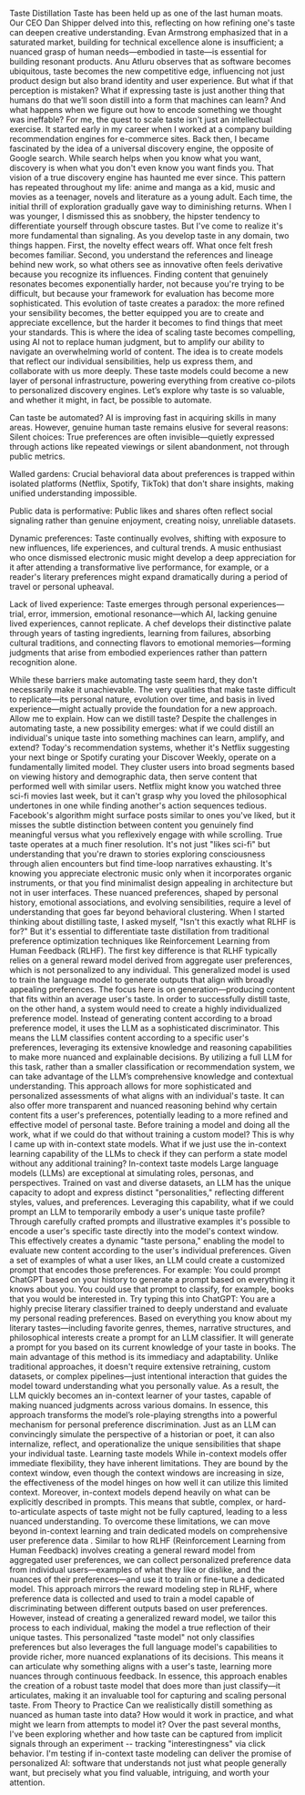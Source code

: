 Taste Distillation
Taste has been held up as one of the last human moats. Our CEO Dan Shipper delved into this, reflecting on how refining one's taste can deepen creative understanding. Evan Armstrong emphasized that in a saturated market, building for technical excellence alone is insufficient; a nuanced grasp of human needs—embodied in taste—is essential for building resonant products. Anu Atluru observes that as software becomes ubiquitous, taste becomes the new competitive edge, influencing not just product design but also brand identity and user experience.
But what if that perception is mistaken? What if expressing taste is just another thing that humans do that we’ll soon distill into a form that machines can learn? And what happens when we figure out how to encode something we thought was ineffable?
For me, the quest to scale taste isn't just an intellectual exercise. It started early in my career when I worked at a company building recommendation engines for e-commerce sites. Back then, I became fascinated by the idea of a universal discovery engine, the opposite of Google search. While search helps when you know what you want, discovery is when what you don't even know you want finds you. That vision of a true discovery engine has haunted me ever since.
This pattern has repeated throughout my life: anime and manga as a kid, music and movies as a teenager, novels and literature as a young adult. Each time, the initial thrill of exploration gradually gave way to diminishing returns. When I was younger, I dismissed this as snobbery, the hipster tendency to differentiate yourself through obscure tastes. But I've come to realize it's more fundamental than signaling.
As you develop taste in any domain, two things happen. First, the novelty effect wears off. What once felt fresh becomes familiar. Second, you understand the references and lineage behind new work, so what others see as innovative often feels derivative because you recognize its influences. Finding content that genuinely resonates becomes exponentially harder, not because you're trying to be difficult, but because your framework for evaluation has become more sophisticated.
This evolution of taste creates a paradox: the more refined your sensibility becomes, the better equipped you are to create and appreciate excellence, but the harder it becomes to find things that meet your standards. This is where the idea of scaling taste becomes compelling, using AI not to replace human judgment, but to amplify our ability to navigate an overwhelming world of content. The idea is to create models that reflect our individual sensibilities, help us express them, and collaborate with us more deeply. These taste models could become a new layer of personal infrastructure, powering everything from creative co-pilots to personalized discovery engines.
Let’s explore why taste is so valuable, and whether it might, in fact, be possible to automate.

Can taste be automated?
AI is improving fast in acquiring skills in many areas. However, genuine human taste remains elusive for several reasons:
Silent choices: True preferences are often invisible—quietly expressed through actions like repeated viewings or silent abandonment, not through public metrics.


Walled gardens: Crucial behavioral data about preferences is trapped within isolated platforms (Netflix, Spotify, TikTok) that don't share insights, making unified understanding impossible.


Public data is performative: Public likes and shares often reflect social signaling rather than genuine enjoyment, creating noisy, unreliable datasets.


Dynamic preferences: Taste continually evolves, shifting with exposure to new influences, life experiences, and cultural trends. A music enthusiast who once dismissed electronic music might develop a deep appreciation for it after attending a transformative live performance, for example, or a reader's literary preferences might expand dramatically during a period of travel or personal upheaval.


Lack of lived experience: Taste emerges through personal experiences—trial, error, immersion, emotional resonance—which AI, lacking genuine lived experiences, cannot replicate. A chef develops their distinctive palate through years of tasting ingredients, learning from failures, absorbing cultural traditions, and connecting flavors to emotional memories—forming judgments that arise from embodied experiences rather than pattern recognition alone.


While these barriers make automating taste seem hard, they don't necessarily make it unachievable. The very qualities that make taste difficult to replicate—its personal nature, evolution over time, and basis in lived experience—might actually provide the foundation for a new approach. Allow me to explain.
How can we distill taste?
Despite the challenges in automating taste, a new possibility emerges: what if we could distill an individual's unique taste into something machines can learn, amplify, and extend?
Today's recommendation systems, whether it's Netflix suggesting your next binge or Spotify curating your Discover Weekly, operate on a fundamentally limited model. They cluster users into broad segments based on viewing history and demographic data, then serve content that performed well with similar users. Netflix might know you watched three sci-fi movies last week, but it can't grasp why you loved the philosophical undertones in one while finding another's action sequences tedious. Facebook's algorithm might surface posts similar to ones you've liked, but it misses the subtle distinction between content you genuinely find meaningful versus what you reflexively engage with while scrolling.
True taste operates at a much finer resolution. It's not just "likes sci-fi" but understanding that you're drawn to stories exploring consciousness through alien encounters but find time-loop narratives exhausting. It's knowing you appreciate electronic music only when it incorporates organic instruments, or that you find minimalist design appealing in architecture but not in user interfaces. These nuanced preferences, shaped by personal history, emotional associations, and evolving sensibilities, require a level of understanding that goes far beyond behavioral clustering.
When I started thinking about distilling taste, I asked myself, "Isn't this exactly what RLHF is for?" But it's essential to differentiate taste distillation from traditional preference optimization techniques like Reinforcement Learning from Human Feedback (RLHF). The first key difference is that RLHF typically relies on a general reward model derived from aggregate user preferences, which is not personalized to any individual. This generalized model is used to train the language model to generate outputs that align with broadly appealing preferences. The focus here is on generation—producing content that fits within an average user's taste.
In order to successfully distill taste, on the other hand, a system would need to create a highly individualized preference model. Instead of generating content according to a broad preference model, it uses the LLM as a sophisticated discriminator. This means the LLM classifies content according to a specific user's preferences, leveraging its extensive knowledge and reasoning capabilities to make more nuanced and explainable decisions.
By utilizing a full LLM for this task, rather than a smaller classification or recommendation system, we can take advantage of the LLM’s comprehensive knowledge and contextual understanding. This approach allows for more sophisticated and personalized assessments of what aligns with an individual's taste. It can also offer more transparent and nuanced reasoning behind why certain content fits a user's preferences, potentially leading to a more refined and effective model of personal taste.
Before training a model and doing all the work, what if we could do that without training a custom model? This is why I came up with in-context state models. What if we just use the in-context learning capability of the LLMs to check if they can perform a state model without any additional training?
In-context taste models
Large language models (LLMs) are exceptional at simulating roles, personas, and perspectives. Trained on vast and diverse datasets, an LLM has the unique capacity to adopt and express distinct "personalities," reflecting different styles, values, and preferences. Leveraging this capability, what if we could prompt an LLM to temporarily embody a user's unique taste profile?
Through carefully crafted prompts and illustrative examples it's possible to encode a user's specific taste directly into the model's context window. This effectively creates a dynamic "taste persona," enabling the model to evaluate new content according to the user's individual preferences.
Given a set of examples of what a user likes, an LLM could create a customized prompt that encodes those preferences. 
For example: You could prompt ChatGPT based on your history to generate a prompt based on everything it knows about you. You could use that prompt to classify, for example, books that you would be interested in. Try typing this into ChatGPT:
You are a highly precise literary classifier trained to deeply understand and evaluate my personal reading preferences. Based on everything you know about my literary tastes—including favorite genres, themes, narrative structures, and philosophical interests create a prompt for an LLM classifier.
It will generate a prompt for you based on its current knowledge of your taste in books. 
The main advantage of this method is its immediacy and adaptability. Unlike traditional approaches, it doesn't require extensive retraining, custom datasets, or complex pipelines—just intentional interaction that guides the model toward understanding what you personally value. As a result, the LLM quickly becomes an in-context learner of your tastes, capable of making nuanced judgments across various domains.
In essence, this approach transforms the model’s role-playing strengths into a powerful mechanism for personal preference discrimination. Just as an LLM can convincingly simulate the perspective of a historian or poet, it can also internalize, reflect, and operationalize the unique sensibilities that shape your individual taste.
Learning taste models
While in-context models offer immediate flexibility, they have inherent limitations. They are bound by the context window, even though the context windows are increasing in size, the effectiveness of the model hinges on how well it can utilize this limited context. Moreover, in-context models depend heavily on what can be explicitly described in prompts. This means that subtle, complex, or hard-to-articulate aspects of taste might not be fully captured, leading to a less nuanced understanding.
To overcome these limitations, we can move beyond in-context learning and train dedicated models on comprehensive user preference data . Similar to how RLHF (Reinforcement Learning from Human Feedback) involves creating a general reward model from aggregated user preferences, we can collect personalized preference data from individual users—examples of what they like or dislike, and the nuances of their preferences—and use it to train or fine-tune a dedicated model.
This approach mirrors the reward modeling step in RLHF, where preference data is collected and used to train a model capable of discriminating between different outputs based on user preferences. However, instead of creating a generalized reward model, we tailor this process to each individual, making the model a true reflection of their unique tastes.
This personalized "taste model" not only classifies preferences but also leverages the full language model's capabilities to provide richer, more nuanced explanations of its decisions. This means it can articulate why something aligns with a user's taste, learning more nuances through continuous feedback.
In essence, this approach enables the creation of a robust taste model that does more than just classify—it articulates, making it an invaluable tool for capturing and scaling personal taste.
From Theory to Practice
Can we realistically distill something as nuanced as human taste into data? How would it work in practice, and what might we learn from attempts to model it?
Over the past several months, I've been exploring whether and how taste can be captured from implicit signals through an experiment -- tracking "interestingness" via click behavior. I'm testing if in-context taste modeling can deliver the promise of personalized AI: software that understands not just what people generally want, but precisely what you find valuable, intriguing, and worth your attention.

